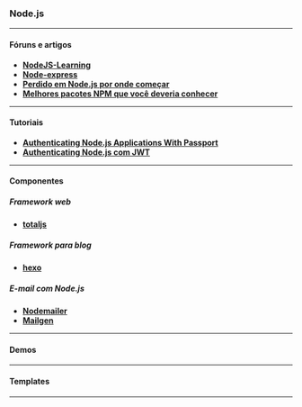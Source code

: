 ### Node.js

---

#### Fóruns e artigos
- __[NodeJS-Learning](https://github.com/sergtitov/NodeJS-Learning)__
- __[Node-express](https://github.com/nodebr/node-with-express)__
- __[Perdido em Node.js por onde começar](http://vizir.com.br/2016/06/perdido-em-node-js-por-onde-comecar/)__
- __[Melhores pacotes NPM que você deveria conhecer](http://programadorobjetivo.co/os-melhores-pacotes-npm-node/)__

---

#### Tutoriais
- __[Authenticating Node.js Applications With Passport](http://code.tutsplus.com/tutorials/authenticating-nodejs-applications-with-passport--cms-21619)__
- __[Authenticating Node.js com JWT](https://scotch.io/tutorials/authenticate-a-node-js-api-with-json-web-tokens)__

---

#### Componentes

##### Framework web
- __[totaljs](https://www.totaljs.com/)__

##### Framework para blog
- __[hexo](https://hexo.io/)__

##### E-mail com Node.js
- __[Nodemailer](https://github.com/nodemailer/nodemailer)__
- __[Mailgen](https://github.com/eladnava/mailgen)__

---

#### Demos

---

#### Templates

---